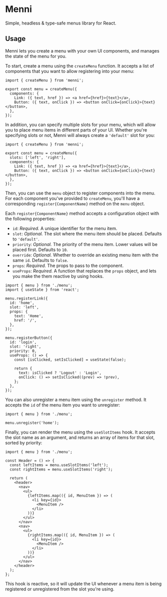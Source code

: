 # Menni

Simple, headless & type-safe menus library for React.

## Usage

Menni lets you create a menu with your own UI components, and manages the state of the menu for you.

To start, create a menu using the `createMenu` function. It accepts a list of components that you want to allow
registering into your menu:

```tsx
import { createMenu } from 'menni';

export const menu = createMenu({
  components: {
    Link: ({ text, href }) => <a href={href}>{text}</a>,
    Button: ({ text, onClick }) => <button onClick={onClick}>{text}</button>,
  },
});
```

In addition, you can specify multiple slots for your menu, which will allow you to place menu items in different parts of
your UI. Whether you're specifying slots or not, Menni will always create a `'default'` slot for you:

```tsx
import { createMenu } from 'menni';

export const menu = createMenu({
  slots: ['left', 'right'],
  components: {
    Link: ({ text, href }) => <a href={href}>{text}</a>,
    Button: ({ text, onClick }) => <button onClick={onClick}>{text}</button>,
  },
});
```

Then, you can use the `menu` object to register components into the menu. For each component you've provided to `createMenu`,
you'll have a corresponding `register{ComponentName}` method on the `menu` object.

Each `register{ComponentName}` method accepts a configuration object with the following properties:

- `id`: _Required._ A unique identifier for the menu item.
- `slot`: _Optional._ The slot where the menu item should be placed. Defaults to `'default'`.
- `priority`: _Optional._ The priority of the menu item. Lower values will be placed first. Defaults to `10`.
- `override`: _Optional._ Whether to override an existing menu item with the same `id`. Defaults to `false`.
- `props`: _Required._ The props to pass to the component.
- `useProps`: _Required._ A function that replaces the `props` object, and lets you make the them reactive by using hooks.

```tsx
import { menu } from './menu';
import { useState } from 'react';

menu.registerLink({
  id: 'home',
  slot: 'left',
  props: {
    text: 'Home',
    href: '/',
  },
});

menu.registerButton({
  id: 'login',
  slot: 'right',
  priority: 0,
  useProps: () => {
    const [isClicked, setIsClicked] = useState(false);

    return {
      text: isClicked ? 'Logout' : 'Login',
      onClick: () => setIsClicked((prev) => !prev),
    };
  },
});
```

You can also unregister a menu item using the `unregister` method. It accepts the `id` of the menu item you want to
unregister:

```tsx
import { menu } from './menu';

menu.unregister('home');
```

Finally, you can render the menu using the `useSlotItems` hook. It accepts the slot name as an argument, and returns an
array of items for that slot, sorted by priority:

```tsx
import { menu } from './menu';

const Header = () => {
  const leftItems = menu.useSlotItems('left');
  const rightItems = menu.useSlotItems('right');

  return (
    <header>
      <nav>
        <ul>
          {leftItems.map(({ id, MenuItem }) => (
            <li key={id}>
              <MenuItem />
            </li>
          ))}
        </ul>
      </nav>
      <nav>
        <ul>
          {rightItems.map(({ id, MenuItem }) => (
            <li key={id}>
              <MenuItem />
            </li>
          ))}
        </ul>
      </nav>
    </header>
  );
};
```

This hook is reactive, so it will update the UI whenever a menu item is being registered or unregistered from the slot
you're using.
